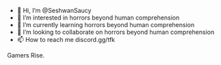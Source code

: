 - 👋 Hi, I’m @SeshwanSaucy
- 👀 I’m interested in horrors beyond human comprehension
- 🌱 I’m currently learning horrors beyond human comprehension
- 💞️ I’m looking to collaborate on horrors beyond human comprehension
- 📫 How to reach me discord.gg/tfk

Gamers Rise.
